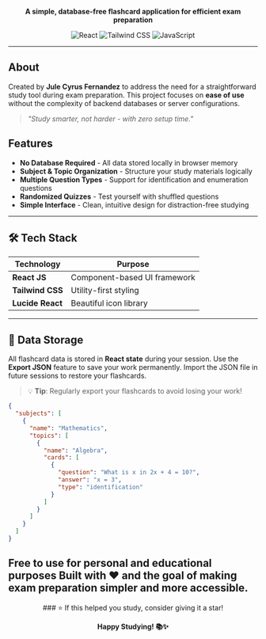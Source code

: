<div align="center">

**A simple, database-free flashcard application for efficient exam preparation**

![React](https://img.shields.io/badge/React-20232A?style=for-the-badge&logo=react&logoColor=61DAFB)
![Tailwind CSS](https://img.shields.io/badge/Tailwind_CSS-38B2AC?style=for-the-badge&logo=tailwind-css&logoColor=white)
![JavaScript](https://img.shields.io/badge/JavaScript-F7DF1E?style=for-the-badge&logo=javascript&logoColor=black)

</div>

---

## About
Created by **Jule Cyrus Fernandez** to address the need for a straightforward study tool during exam preparation. This project focuses on **ease of use** without the complexity of backend databases or server configurations.

> *"Study smarter, not harder - with zero setup time."*

## Features
- **No Database Required** - All data stored locally in browser memory
- **Subject & Topic Organization** - Structure your study materials logically
- **Multiple Question Types** - Support for identification and enumeration questions
- **Randomized Quizzes** - Test yourself with shuffled questions
- **Simple Interface** - Clean, intuitive design for distraction-free studying
---
## 🛠️ Tech Stack
| Technology | Purpose |
|------------|---------|
| **React JS** | Component-based UI framework |
| **Tailwind CSS** | Utility-first styling |
| **Lucide React** | Beautiful icon library |
---
## 💾 Data Storage
All flashcard data is stored in **React state** during your session. Use the **Export JSON** feature to save your work permanently. Import the JSON file in future sessions to restore your flashcards.
> 💡 **Tip**: Regularly export your flashcards to avoid losing your work!
```json
{
  "subjects": [
    {
      "name": "Mathematics",
      "topics": [
        {
          "name": "Algebra",
          "cards": [
            {
              "question": "What is x in 2x + 4 = 10?",
              "answer": "x = 3",
              "type": "identification"
            }
          ]
        }
      ]
    }
  ]
}
```
Free to use for **personal and educational purposes**
Built with ❤️ and the goal of making exam preparation simpler and more accessible.
---
<div align="center">
### ⭐ If this helped you study, consider giving it a star!

**Happy Studying! 📚✨**

</div>
